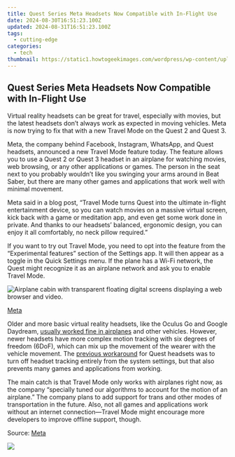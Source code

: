 ```yaml
---
title: Quest Series Meta Headsets Now Compatible with In-Flight Use
date: 2024-08-30T16:51:23.100Z
updated: 2024-08-31T16:51:23.100Z
tags:
  - cutting-edge
categories:
  - tech
thumbnail: https://static1.howtogeekimages.com/wordpress/wp-content/uploads/2024/01/53438127273_ef00efa517_o.jpg
---
```


## Quest Series Meta Headsets Now Compatible with In-Flight Use

Virtual reality headsets can be great for travel, especially with movies, but the latest headsets don’t always work as expected in moving vehicles. Meta is now trying to fix that with a new Travel Mode on the Quest 2 and Quest 3.

 Meta, the company behind Facebook, Instagram, WhatsApp, and Quest headsets, announced a new Travel Mode feature today. The feature allows you to use a Quest 2 or Quest 3 headset in an airplane for watching movies, web browsing, or any other applications or games. The person in the seat next to you probably wouldn’t like you swinging your arms around in Beat Saber, but there are many other games and applications that work well with minimal movement.

 Meta said in a blog post, “Travel Mode turns Quest into the ultimate in-flight entertainment device, so you can watch movies on a massive virtual screen, kick back with a game or meditation app, and even get some work done in private. And thanks to our headsets’ balanced, ergonomic design, you can enjoy it all comfortably, no neck pillow required.”

 If you want to try out Travel Mode, you need to opt into the feature from the “Experimental features” section of the Settings app. It will then appear as a toggle in the Quick Settings menu. If the plane has a Wi-Fi network, the Quest might recognize it as an airplane network and ask you to enable Travel Mode.

![Airplane cabin with transparent floating digital screens displaying a web browser and video.](https://static1.howtogeekimages.com/wordpress/wp-content/uploads/2024/05/441337853_790361389708743_797621581054236913_n.jpeg) 

[Meta](https://www.meta.com/blog/quest/travel-mode-lufthansa-airplane-flight-entertainment/)

 Older and more basic virtual reality headsets, like the Oculus Go and Google Daydream, [usually worked fine in airplanes](https://www.reddit.com/r/oculus/comments/8k42kp/my%5Fexperience%5Fusing%5Foculus%5Fgo%5Fon%5Fa%5F35%5Fhour%5Fflight/) and other vehicles. However, newer headsets have more complex motion tracking with six degrees of freedom (6DoF), which can mix up the movement of the wearer with the vehicle movement. The [previous workaround](https://www.reddit.com/r/OculusQuest/comments/17b0aad/quest%5F3%5Fon%5Fan%5Fairplane%5Fmenus%5Ffly%5Faway/kcj03za/) for Quest headsets was to turn off headset tracking entirely from the system settings, but that also prevents many games and applications from working.

 The main catch is that Travel Mode only works with airplanes right now, as the company “specially tuned our algorithms to account for the motion of an airplane.” The company plans to add support for trans and other modes of transportation in the future. Also, not all games and applications work without an internet connection—Travel Mode might encourage more developers to improve offline support, though.

 Source: [Meta](https://www.meta.com/blog/quest/travel-mode-lufthansa-airplane-flight-entertainment/)

<ins class="adsbygoogle"
     style="display:block"
     data-ad-format="autorelaxed"
     data-ad-client="ca-pub-7571918770474297"
     data-ad-slot="1223367746"></ins>



<ins class="adsbygoogle"
     style="display:block"
     data-ad-client="ca-pub-7571918770474297"
     data-ad-slot="8358498916"
     data-ad-format="auto"
     data-full-width-responsive="true"></ins>



<!-- affiliate ads begin -->
<a href="https://secure.2checkout.com/order/checkout.php?PRODS=4940312&QTY=1&AFFILIATE=108875&CART=1"><img src="https://secure.avangate.com/images/merchant/333ac5d90817d69113471fbb6e531bee/sps-partnership-728x90eng.png" border="0"></a>
<!-- affiliate ads end -->